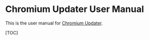 # Chromium Updater User Manual

This is the user manual for [Chromium Updater](https://source.chromium.org/chromium/chromium/src/+/main:chrome/updater/).

[TOC]

##
